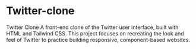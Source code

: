 # Twitter-clone
Twitter Clone A front-end clone of the Twitter user interface, built with HTML and Tailwind CSS. This project focuses on recreating the look and feel of Twitter to practice building responsive, component-based websites.
